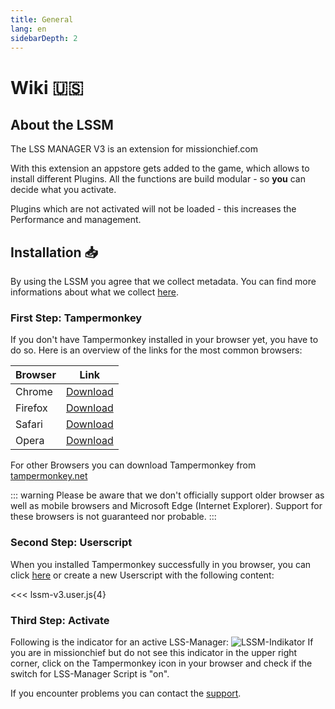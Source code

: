 ```yaml
---
title: General
lang: en
sidebarDepth: 2
---
```


# Wiki :us: <Badge text="LSSM Stable 3.3.5"/>

## About the LSSM
The LSS MANAGER V3 is an extension for missionchief.com

With this extension an appstore gets added to the game, which allows to install different Plugins. All the functions are build modular - so **you** can decide what you activate.

Plugins which are not activated will not be loaded - this increases the Performance and management.

## Installation :inbox_tray:
By using the LSSM you agree that we collect metadata. You can find more informations about what we collect [here](/en/metadata).

### First Step: Tampermonkey
If you don't have Tampermonkey installed in your browser yet, you have to do so. Here is an overview of the links for the most common browsers:

Browser|Link
-------|----
Chrome | [Download](https://chrome.google.com/webstore/detail/dhdgffkkebhmkfjojejmpbldmpobfkfo)
Firefox| [Download](https://addons.mozilla.org/en-US/firefox/addon/tampermonkey/)
Safari | [Download](https://safari.tampermonkey.net/tampermonkey.safariextz)
Opera  | [Download](https://addons.opera.com/en/extensions/details/tampermonkey-beta/)

For other Browsers you can download Tampermonkey from [tampermonkey.net](https://www.tampermonkey.net/)

::: warning
Please be aware that we don't officially support older browser as well as mobile browsers and Microsoft Edge (Internet Explorer). Support for these browsers is not guaranteed nor probable.
:::

### Second Step: Userscript
When you installed Tampermonkey successfully in you browser, you can click [here](https://github.com/LSS-Manager/lss-manager-v3/raw/master/lssm-v3.user.js) or create a new Userscript with the following content:

<<< lssm-v3.user.js{4}

### Third Step: Activate

Following is the indicator for an active LSS-Manager: ![LSSM-Indikator](/img/lssm_navbar.png) If you are in missionchief but do not see this indicator in the upper right corner, click on the Tampermonkey icon in your browser and check if the switch for LSS-Manager Script is "on".

If you encounter problems you can contact the [support](/en/support).
